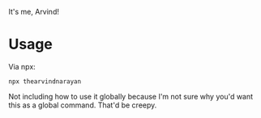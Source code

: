 It's me, Arvind!

# Usage
Via npx:
```
npx thearvindnarayan
```

Not including how to use it globally because I'm not sure why you'd want this as a global command. That'd be creepy.